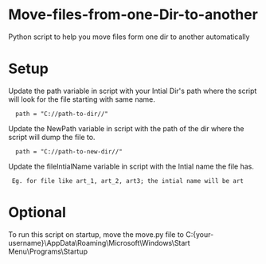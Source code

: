 # Move-files-from-one-Dir-to-another
Python script to help you move files form one dir to another automatically 

# Setup

Update the path variable in script with your Intial Dir's path where the script will look for the file starting with same name.

```
  path = "C://path-to-dir//"
```

Update the NewPath variable in script with the path of the dir where the script will dump the file to.

```
  path = "C://path-to-new-dir//"
```

Update the fileIntialName variable in script with the Intial name the file has.

```
 Eg. for file like art_1, art_2, art3; the intial name will be art
```

# Optional 

To run this script on startup, move the move.py file to C:\{your-username}\AppData\Roaming\Microsoft\Windows\Start Menu\Programs\Startup
